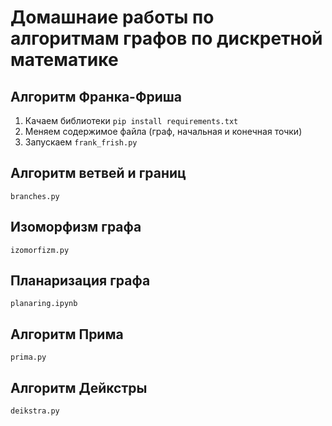 # Домашнаие работы по алгоритмам графов по дискретной математике 

## Алгоритм Франка-Фриша
1) Качаем библиотеки `pip install requirements.txt`
2) Меняем содержимое файла (граф, начальная и конечная точки)
3) Запускаем `frank_frish.py`

## Алгоритм ветвей и границ
`branches.py`

## Изоморфизм графа
`izomorfizm.py`

## Планаризация графа
`planaring.ipynb`

## Алгоритм Прима
`prima.py`

## Алгоритм Дейкстры
`deikstra.py`
